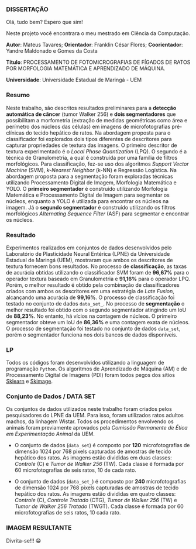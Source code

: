 ### DISSERTAÇÃO

Olá, tudo bem? Espero que sim! 

Neste projeto você encontrara o meu mestrado em Ciência da Computação.

**Autor**: $\text{Mateus Tavares}$;
**Orientador**: $\text{Franklin César Flores}$;
**Coorientador**: $\text{Yandre Maldonado e Gomes da Costa}$

**Título**: PROCESSAMENTO DE FOTOMICROGRAFIAS DE FÍGADOS DE RATOS POR MORFOLOGIA MATEMÁTICA E APRENDIZADO DE MÁQUINA.

**Universidade**: Universidade Estadual de Maringá - UEM

### $\text{Resumo}$

Neste trabalho, são descritos resultados preliminares para a **detecção automática de câncer** (tumor Walker 256) e **dois segmentadores** que possibilitam a morfometria (extração de medidas geométricas como área e perímetro dos núcleos das células) em imagens de microfotografias pré-clínicas do tecido hepático de ratos. Na abordagem proposta para o classificador foi explorados dois tipos diferentes de descritores para capturar propriedades de textura das imagens. O primeiro descritor de textura experimentado é o _Local Phase Quantization_ (LPQ). O segundo é a técnica de Granulometria, a qual é construída por uma família de filtros morfológicos. Para classificação, fez-se uso dos algoritmos _Support Vector Machine_ (SVM), _k-Nearest Neighbor_ (k-NN) e Regressão Logística. Na abordagem proposta para a segmentação foram exploradas técnicas utilizando Processamento Digital de Imagem, Morfologia Matemática e YOLO. O **primeiro segmentador** é construído utilizando Morfologia Matemática e Processamento Digital de Imagem para segmentar os núcleos, enquanto a YOLO é utilizada para encontrar os núcleos na imagem. Já o **segundo segmentador** é construído utilizando os filtros morfológicos _Alternating Sequence Filter_ (ASF) para segmentar e encontrar os núcleos. 

### $\text{Resultado}$

Experimentos realizados em conjuntos de dados desenvolvidos pelo Laboratório de Plasticidade Neural Entérica (LPNE) da Universidade Estadual de Maringá (UEM), mostraram que ambos os descritores de textura fornecem bons resultados. No processo de **classificação**, as taxas de acurácia obtidas utilizando o classificador SVM foram de **96,67%** para o operador textura baseado em Granulometria e **91,16%** para o operador LPQ. Porém, o melhor resultado é obtido pela combinação de classificadores criados com ambos os descritores em uma estratégia de _Late Fusion_, alcançando uma acurácia de **99,16%**. O processo de classificação foi testado no conjunto de dados `data_set_`. No processo de **segmentação** o melhor resultado foi obtido com o segundo segmentador atingindo um IoU de **88,23%**. No entanto, há vícios na contagem de núcleos. O primeiro segmentador obteve um IoU de **86,36%** e uma contagem exata de núcleos. O processo de segmentação foi testado no conjunto de dados `data_set`, porém o segmentador funciona nos dois bancos de dados disponíveis. 

### $\text{LP}$

Todos os códigos foram desenvolvidos utilizando a linguagem de programação `Python`. Os algoritmos de Aprendizado de Máquina (AM) e de Processamento Digital de Imagens (PDI) foram todos pegos dos sítios [Sklearn](https://scikit-learn.org/stable/) e [Skimage](https://scikit-image.org/).

### $\text{Conjunto de Dados / DATA SET}$

Os conjuntos de dados utilizados neste trabalho foram criados pelos pesquisadores do LPNE da UEM. Para isso, foram utilizados ratos adultos machos, da linhagem Wistar. Todos os procedimentos envolvendo os animais foram previamente aprovados pela _Comissão Permanente de Ética em Experimentação Animal_ da UEM.

* O conjunto de dados (`data_set`) é composto por **120** microfotografias de dimensão 1024 por 768 pixels capturadas de amostras de tecido hepático dos ratos. As imagens estão divididas em duas classes: *Controle* (C) e *Tumor de Walker 256* (TW). Cada classe é formada por 60 microfotografias de seis ratos, 10 de cada rato.

* O conjunto de dados (`data_set_`) é composto por **240** microfotografias de dimensão 1024 por 768 pixels capturadas de amostras de tecido hepático dos ratos. As imagens estão divididas em quatro classes: *Controle* (C),  *Controle Tratado* (CTG), *Tumor de Walker 256* (TW) e *Tumor de Walker 256 Tratado* (TWGT). Cada classe é formada por 60 microfotografias de seis ratos, 10 cada rato.

### $\text{IMAGEM RESULTANTE}$

$\text{Divrita-se!!!}$ 😁
